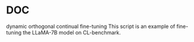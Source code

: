 # DOC
dynamic orthogonal continual fine-tuning
This script is an example of fine-tuning the LLaMA-7B model on CL-benchmark.
